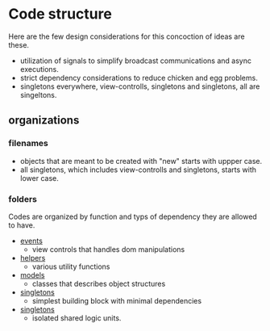 # Code structure

Here are the few design considerations for this concoction of ideas are these.

- utilization of signals to simplify broadcast communications and async executions.
- strict dependency considerations to reduce chicken and egg problems.
- singletons everywhere, view-controlls, singletons and singletons, all are singeltons.

## organizations

### filenames

- objects that are meant to be created with "new" starts with uppper case.
- all singletons, which includes view-controlls and singletons, starts with lower case.

### folders

Codes are organized by function and typs of dependency they are allowed to have.

- [events](./events/README.md)
    - view controls that handles dom manipulations
- [helpers](./helpers/README.md)
    - various utility functions
- [models](./models/README.md)
    - classes that describes object structures
- [singletons](./singletons/README.md)
    - simplest building block with minimal dependencies
- [singletons](./singletons/README.md)
    - isolated shared logic units.

